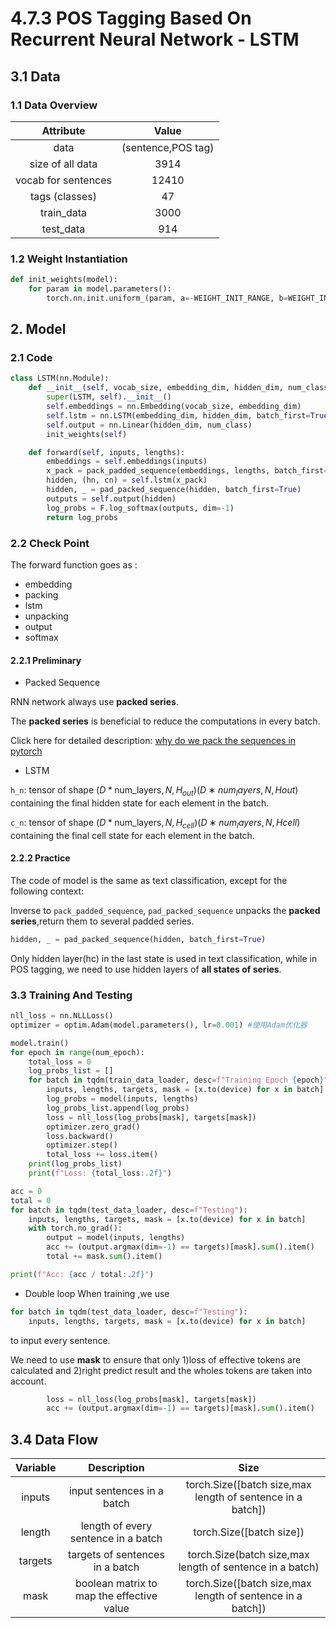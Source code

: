 # 4.7.3 POS Tagging Based On Recurrent Neural Network - LSTM

## 3.1 Data

### 1.1 Data Overview

| Attribute | Value |
| :--: | :--: |
| data | (sentence,POS tag) |
| size of all data | 3914 |
| vocab for sentences | 12410 |
| tags (classes) | 47 |
| train_data | 3000 |
| test_data | 914 |
 

### 1.2 Weight Instantiation

```python
def init_weights(model):
    for param in model.parameters():
        torch.nn.init.uniform_(param, a=-WEIGHT_INIT_RANGE, b=WEIGHT_INIT_RANGE)
```

## 2. Model


### 2.1 Code
```python
class LSTM(nn.Module):
    def __init__(self, vocab_size, embedding_dim, hidden_dim, num_class):
        super(LSTM, self).__init__()
        self.embeddings = nn.Embedding(vocab_size, embedding_dim)
        self.lstm = nn.LSTM(embedding_dim, hidden_dim, batch_first=True)
        self.output = nn.Linear(hidden_dim, num_class)
        init_weights(self)

    def forward(self, inputs, lengths):
        embeddings = self.embeddings(inputs)
        x_pack = pack_padded_sequence(embeddings, lengths, batch_first=True, enforce_sorted=False)
        hidden, (hn, cn) = self.lstm(x_pack)
        hidden, _ = pad_packed_sequence(hidden, batch_first=True)
        outputs = self.output(hidden)
        log_probs = F.log_softmax(outputs, dim=-1)
        return log_probs
```

### 2.2 Check Point

The forward function goes as :
- embedding
- packing
- lstm
- unpacking
- output
- softmax

#### 2.2.1 Preliminary

- Packed Sequence

RNN network always use **packed series**.

The **packed series** is beneficial to reduce the computations in every batch.

Click here for detailed description: [why do we pack the sequences in pytorch](https://stackoverflow.com/questions/51030782/why-do-we-pack-the-sequences-in-pytorch)

- LSTM

```h_n```: tensor of shape $(D * \text{num\_layers}, N, H_{out})(D∗num_layers,N,H 
out)$ containing the final hidden state for each element in the batch.

```c_n```: tensor of shape $(D * \text{num\_layers}, N, H_{cell})(D∗num_layers,N,H 
cell)$ containing the final cell state for each element in the batch.

#### 2.2.2 Practice

The code of model is the same as text classification, except for the following context:



Inverse to ```pack_padded_sequence```, ```pad_packed_sequence```  unpacks the **packed series**,return them to
several padded series.

```python
hidden, _ = pad_packed_sequence(hidden, batch_first=True)
```

Only hidden layer(hc) in the last state is used in text classification, while in POS tagging,
we need to use hidden layers of **all states of series**.

### 3.3 Training And Testing

```python
nll_loss = nn.NLLLoss()
optimizer = optim.Adam(model.parameters(), lr=0.001) #使用Adam优化器

model.train()
for epoch in range(num_epoch):
    total_loss = 0
    log_probs_list = []
    for batch in tqdm(train_data_loader, desc=f"Training Epoch {epoch}"):
        inputs, lengths, targets, mask = [x.to(device) for x in batch]
        log_probs = model(inputs, lengths)
        log_probs_list.append(log_probs)
        loss = nll_loss(log_probs[mask], targets[mask])
        optimizer.zero_grad()
        loss.backward()
        optimizer.step()
        total_loss += loss.item()
    print(log_probs_list)
    print(f"Loss: {total_loss:.2f}")
```

```python
acc = 0
total = 0
for batch in tqdm(test_data_loader, desc=f"Testing"):
    inputs, lengths, targets, mask = [x.to(device) for x in batch]
    with torch.no_grad():
        output = model(inputs, lengths)
        acc += (output.argmax(dim=-1) == targets)[mask].sum().item()
        total += mask.sum().item()

print(f"Acc: {acc / total:.2f}")
```
- Double loop
When training ,we use
```python
for batch in tqdm(test_data_loader, desc=f"Testing"):
    inputs, lengths, targets, mask = [x.to(device) for x in batch]
```
to input every sentence.

We need to use **mask** to ensure that only 1)loss of effective tokens are calculated and 2)right predict result
and the wholes tokens are taken into account.

```python
        loss = nll_loss(log_probs[mask], targets[mask])
        acc += (output.argmax(dim=-1) == targets)[mask].sum().item()
```

## 3.4 Data Flow

| Variable | Description | Size |
| :--: | :--: | :--: |
| inputs | input sentences in a batch | torch.Size([batch size,max length of sentence in a batch]) |
| length | length of every sentence in a batch | torch.Size([batch size]) |
| targets | targets of sentences in a batch | torch.Size(batch size,max length of sentence in a batch) |
| mask | boolean matrix to map the effective value | torch.Size([batch size,max length of sentence in a batch]) |
